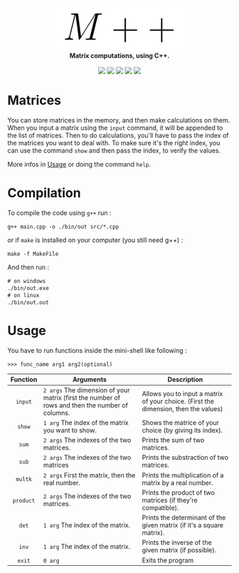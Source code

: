 <div align="center">
    <img src="./doc/logo.png">
    <br/>
    <b>Matrix computations, using C++.</b>
    <br/>
    <br/>
    <img src="https://img.shields.io/github/license/fkS124/matrices.svg">
    <img src="https://img.shields.io/tokei/lines/github.com/fkS124/matrices">
    <img src="https://img.shields.io/github/repo-size/fkS124/matrices">
    <img src="https://api.codiga.io/project/33693/score/svg">
    <img src="https://api.codiga.io/project/33693/status/svg">
    <br/>
</div>

# Matrices

You can store matrices in the memory, and then make calculations on them. When you input a matrix using the `input` command, it will be appended to the list of matrices. Then to do calculations, you'll have to pass the index of the matrices you want to deal with. To make sure it's the right index, you can use the command `show` and then pass the index, to verify the values.

More infos in [Usage](https://github.com/fkS124/matrices#usage) or doing the command `help`.

# Compilation

To compile the code using `g++` run :
```shell
g++ main.cpp -o ./bin/out src/*.cpp
```
or if `make` is installed on your computer (you still need g++) :
```
make -f MakeFile
```

And then run :
```shell
# on windows
./bin/out.exe
# on linux
./bin/out.out
```

# Usage

You have to run functions inside the mini-shell like following :

```
>>> func_name arg1 arg2(optional)
```

Function | Arguments | Description
:-------:| --------- | ----------- 
`input`  | ``2 args`` The dimension of your matrix (first the number of rows and then the number of columns.| Allows you to input a matrix of your choice. (First the dimension, then the values)
`show`   | ``1 arg`` The index of the matrix you want to show. | Shows the matrice of your choice (by giving its index).
`sum`    | ``2 args`` The indexes of the two matrices. | Prints the sum of two matrices.
`sub`    | ``2 args`` The indexes of the two matrices| Prints the substraction of two matrices.
`multk`  | ``2 args`` First the matrix, then the real number. | Prints the multiplication of a matrix by a real number.
`product`| ``2 args`` The indexes of the two matrices. | Prints the product of two matrices (if they're compatible).
`det`    | ``1 arg`` The index of the matrix. | Prints the determinant of the given matrix (if it's a square matrix).
`inv` | `1 arg` The index of the matrix. | Prints the inverse of the given matrix (if possible).
`exit`   | `0 arg` | Exits the program
